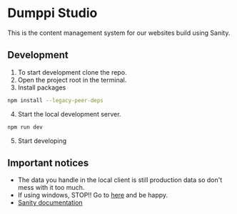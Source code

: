 # Dumppi Studio

This is the content management system for our websites build using Sanity.

## Development

1. To start development clone the repo.
2. Open the project root in the terminal.
3. Install packages
```bash
npm install --legacy-peer-deps
```
4. Start the local development server.
```bash
npm run dev
```
5. Start developing

## Important notices

- The data you handle in the local client is still production data so don't mess with it too much.
- If using windows, STOP!! Go to [here](https://ubuntu.com/download) and be happy.
- [Sanity documentation](https://www.sanity.io/docs/)
